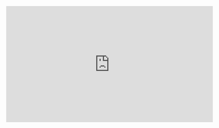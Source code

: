 <iframe width="560" height="315" src="https://www.youtube.com/embed/scgtAaRMpAY?si=PVLdjfiNJOsjZ4P-" frameborder="0" allow="accelerometer; autoplay; clipboard-write; encrypted-media; gyroscope; picture-in-picture" allowfullscreen></iframe>
